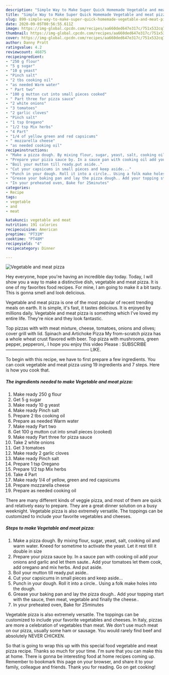```yaml
---
description: "Simple Way to Make Super Quick Homemade Vegetable and meat pizza"
title: "Simple Way to Make Super Quick Homemade Vegetable and meat pizza"
slug: 899-simple-way-to-make-super-quick-homemade-vegetable-and-meat-pizza
date: 2020-09-05T00:56:55.611Z
image: https://img-global.cpcdn.com/recipes/aa660ded647e317c/751x532cq70/vegetable-and-meat-pizza-recipe-main-photo.jpg
thumbnail: https://img-global.cpcdn.com/recipes/aa660ded647e317c/751x532cq70/vegetable-and-meat-pizza-recipe-main-photo.jpg
cover: https://img-global.cpcdn.com/recipes/aa660ded647e317c/751x532cq70/vegetable-and-meat-pizza-recipe-main-photo.jpg
author: Danny Pratt
ratingvalue: 4.2
reviewcount: 46875
recipeingredient:
- "250 g flour"
- "5 g sugar"
- "10 g yeast"
- "Pinch salt"
- "2 tbs cooking oil"
- "as needed Warm water"
- " Part two"
- "100 g mutton cut into small pieces cooked"
- " Part three for pizza sauce"
- "2 white onions"
- "3 tomatoes"
- "2 garlic cloves"
- "Pinch salt"
- "1 tsp Oregano"
- "1/2 tsp Mix herbs"
- "4 Part"
- "1/4 of yellow green and red capsicums"
- " mozzarella cheese"
- "as needed cooking oil"
recipeinstructions:
- "Make a pizza dough. By mixing flour, sugar, yeast, salt, cooking oil and warm water. Kneed for sometime to activate the yeast. Let it rest till it double in size"
- "Prepare your pizza sauce by. In a sauce pan with cooking oil add your onions and garlic and let them saute.. Add your tomatoes let them cook, add oregano and mix herbs. And put aside."
- "Boil your mutton till ready.put aside.."
- "Cut your capsicums in small pieces and keep aside..."
- "Punch in your dough. Roll it into a circle.. Using a folk make holes into the dough."
- "Grease your baking pan and lay the pizza dough.. Add your topping start with the sauce, then meat, vegetable and finally the cheese.."
- "In your preheated oven, Bake for 25minutes"
categories:
- Recipe
tags:
- vegetable
- and
- meat

katakunci: vegetable and meat 
nutrition: 191 calories
recipecuisine: American
preptime: "PT31M"
cooktime: "PT48M"
recipeyield: "4"
recipecategory: Dinner

---
```



![Vegetable and meat pizza](https://img-global.cpcdn.com/recipes/aa660ded647e317c/751x532cq70/vegetable-and-meat-pizza-recipe-main-photo.jpg)

Hey everyone, hope you're having an incredible day today. Today, I will show you a way to make a distinctive dish, vegetable and meat pizza. It is one of my favorites food recipes. For mine, I am going to make it a bit tasty. This is gonna smell and look delicious.

Vegetable and meat pizza is one of the most popular of recent trending meals on earth. It is simple, it's fast, it tastes delicious. It is enjoyed by millions daily. Vegetable and meat pizza is something which I've loved my entire life. They're nice and they look fantastic.

Top pizzas with with meat mixture, cheese, tomatoes, onions and olives; cover grill with lid. Spinach and Artichoke Pizza My from-scratch pizza has a whole wheat crust flavored with beer. Top pizza with mushrooms, green pepper, pepperoni,. I hope you enjoy this video Please : SUBSCRIBE ——————————————————— LIKE.


To begin with this recipe, we have to first prepare a few ingredients. You can cook vegetable and meat pizza using 19 ingredients and 7 steps. Here is how you cook that.

<!--inarticleads1-->

##### The ingredients needed to make Vegetable and meat pizza:

1. Make ready 250 g flour
1. Get 5 g sugar
1. Make ready 10 g yeast
1. Make ready Pinch salt
1. Prepare 2 tbs cooking oil
1. Prepare as needed Warm water
1. Make ready  Part two
1. Get 100 g mutton cut into small pieces (cooked)
1. Make ready  Part three for pizza sauce
1. Take 2 white onions
1. Get 3 tomatoes
1. Make ready 2 garlic cloves
1. Make ready Pinch salt
1. Prepare 1 tsp Oregano
1. Prepare 1/2 tsp Mix herbs
1. Take 4 Part
1. Make ready 1/4 of yellow, green and red capsicums
1. Prepare  mozzarella cheese
1. Prepare as needed cooking oil


There are many different kinds of veggie pizza, and most of them are quick and relatively easy to prepare. They are a great dinner solution on a busy weeknight. Vegetable pizza is also extremely versatile. The toppings can be customized to include your favorite vegetables and cheeses. 

<!--inarticleads2-->

##### Steps to make Vegetable and meat pizza:

1. Make a pizza dough. By mixing flour, sugar, yeast, salt, cooking oil and warm water. Kneed for sometime to activate the yeast. Let it rest till it double in size
1. Prepare your pizza sauce by. In a sauce pan with cooking oil add your onions and garlic and let them saute.. Add your tomatoes let them cook, add oregano and mix herbs. And put aside.
1. Boil your mutton till ready.put aside..
1. Cut your capsicums in small pieces and keep aside...
1. Punch in your dough. Roll it into a circle.. Using a folk make holes into the dough.
1. Grease your baking pan and lay the pizza dough.. Add your topping start with the sauce, then meat, vegetable and finally the cheese..
1. In your preheated oven, Bake for 25minutes


Vegetable pizza is also extremely versatile. The toppings can be customized to include your favorite vegetables and cheeses. In Italy, pizzas are more a celebration of vegetables than meat. We don&#39;t use much meat on our pizza, usually some ham or sausage. You would rarely find beef and absolutely NEVER CHICKEN. 

So that is going to wrap this up with this special food vegetable and meat pizza recipe. Thanks so much for your time. I'm sure that you can make this at home. There is gonna be interesting food at home recipes coming up. Remember to bookmark this page on your browser, and share it to your family, colleague and friends. Thank you for reading. Go on get cooking!
